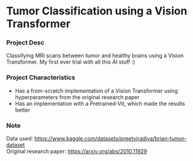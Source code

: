 # Tumor Classification using a Vision Transformer

### Project Desc
Classifying MRI scans between tumor and healthy brains using a Vision Transformer. My first ever trial with all this AI stuff :)
<br/>

### Project Characteristics
* Has a from-scratch implementation of a Vision Transformer using hyperparameters from the original research paper
* Has an implementation with a Pretrained-Vit, which made the results better

### Note
Data used: https://www.kaggle.com/datasets/preetviradiya/brian-tumor-dataset
<br/>
Original research paper: https://arxiv.org/abs/2010.11929
